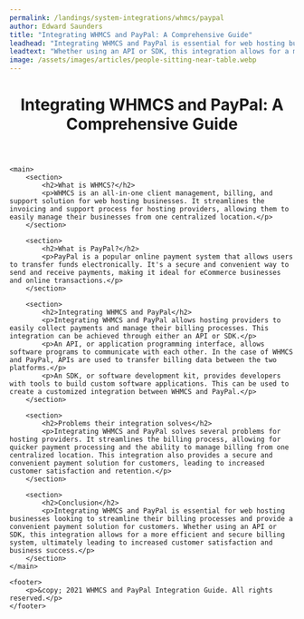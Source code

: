 ```yaml
---
permalink: /landings/system-integrations/whmcs/paypal
author: Edward Saunders
title: "Integrating WHMCS and PayPal: A Comprehensive Guide"
leadhead: "Integrating WHMCS and PayPal is essential for web hosting businesses looking to streamline their billing processes and provide a convenient payment solution for customers"
leadtext: "Whether using an API or SDK, this integration allows for a more efficient and secure billing system, ultimately leading to increased customer satisfaction and business success."
image: /assets/images/articles/people-sitting-near-table.webp
---
```

<div class="arttext">	<header>
		<h1>Integrating WHMCS and PayPal: A Comprehensive Guide</h1>
	</header>

	<main>
		<section>
			<h2>What is WHMCS?</h2>
			<p>WHMCS is an all-in-one client management, billing, and support solution for web hosting businesses. It streamlines the invoicing and support process for hosting providers, allowing them to easily manage their businesses from one centralized location.</p>
		</section>

		<section>
			<h2>What is PayPal?</h2>
			<p>PayPal is a popular online payment system that allows users to transfer funds electronically. It's a secure and convenient way to send and receive payments, making it ideal for eCommerce businesses and online transactions.</p>
		</section>

		<section>
			<h2>Integrating WHMCS and PayPal</h2>
			<p>Integrating WHMCS and PayPal allows hosting providers to easily collect payments and manage their billing processes. This integration can be achieved through either an API or SDK.</p>
			<p>An API, or application programming interface, allows software programs to communicate with each other. In the case of WHMCS and PayPal, APIs are used to transfer billing data between the two platforms.</p>
			<p>An SDK, or software development kit, provides developers with tools to build custom software applications. This can be used to create a customized integration between WHMCS and PayPal.</p>
		</section>

		<section>
			<h2>Problems their integration solves</h2>
			<p>Integrating WHMCS and PayPal solves several problems for hosting providers. It streamlines the billing process, allowing for quicker payment processing and the ability to manage billing from one centralized location. This integration also provides a secure and convenient payment solution for customers, leading to increased customer satisfaction and retention.</p>
		</section>

		<section>
			<h2>Conclusion</h2>
			<p>Integrating WHMCS and PayPal is essential for web hosting businesses looking to streamline their billing processes and provide a convenient payment solution for customers. Whether using an API or SDK, this integration allows for a more efficient and secure billing system, ultimately leading to increased customer satisfaction and business success.</p>
		</section>
	</main>

	<footer>
		<p>&copy; 2021 WHMCS and PayPal Integration Guide. All rights reserved.</p>
	</footer>
</div>